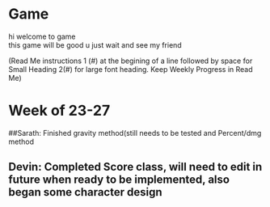 # Game
hi welcome to game\
this game will be good u just wait and see my friend


(Read Me instructions 1 (#) at the begining of a line followed by space for Small Heading 2(#) for large font heading. Keep Weekly Progress in Read Me)
# Week of 23-27
##Sarath: Finished gravity method(still needs to be tested and Percent/dmg method
## Devin: Completed Score class, will need to edit in future when ready to be implemented, also began some character design
